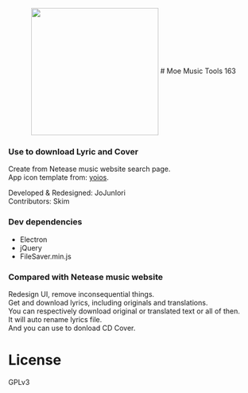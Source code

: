 <p align="center">
<img src="https://www.moem.cc/images/software/MMT163.png" width="256px" align="center">
# Moe Music Tools 163
</p>

### Use to download Lyric and Cover
Create from Netease music website search page.  
App icon template from: [yoios](https://github.com/mmarfil/yoios).  

Developed & Redesigned: JoJunIori  
Contributors: Skim

### Dev dependencies
* Electron
* jQuery
* FileSaver.min.js  

### Compared with Netease music website
Redesign UI, remove inconsequential things.  
Get and download lyrics, including originals and translations.   
You can respectively download original or translated text or all of then.  
It will auto rename lyrics file.  
And you can use to donload CD Cover.

# License

GPLv3

